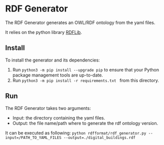 # RDF Generator

The RDF Generator generates an OWL/RDF ontology from the yaml files.

It relies on the python library [RDFLib](https://github.com/RDFLib).

## Install

To install the generator and its dependencies:
1. Run `python3 -m pip install --upgrade pip` to ensure that your Python package management tools are up-to-date.
2. Run `python3 -m pip install -r requirements.txt ` from this directory.

## Run

The RDF Generator takes two arguments:
 
 * Input: the directory containing the yaml files.
 * Output: the file name/path where to generate the rdf ontology version.
 
 It can be executed as following:
 ```python rdfformat/rdf_generator.py --input=/PATH_TO_YAML_FILES --output=./digital_buildings.rdf```

